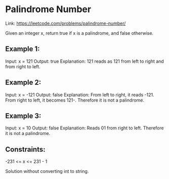 # Palindrome Number

Link: https://leetcode.com/problems/palindrome-number/

Given an integer x, return true if x is a palindrome, and false otherwise.

## Example 1:
Input: x = 121
Output: true
Explanation: 121 reads as 121 from left to right and from right to left.

## Example 2:
Input: x = -121
Output: false
Explanation: From left to right, it reads -121. From right to left, it becomes 121-. Therefore it is not a palindrome.

## Example 3:
Input: x = 10
Output: false
Explanation: Reads 01 from right to left. Therefore it is not a palindrome.

## Constraints:
-231 <= x <= 231 - 1

Solution without converting int to string.
